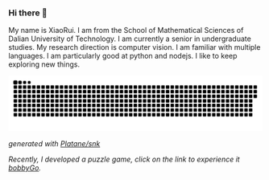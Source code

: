 ### Hi there 👋

My name is XiaoRui. I am from the School of Mathematical Sciences of Dalian University of Technology. I am currently a senior in undergraduate studies. My research direction is computer vision. I am familiar with multiple languages. I am particularly good at python and nodejs. I like to keep exploring new things.

![github contribution grid snake animation](https://raw.githubusercontent.com/snapre/snapre/output/github-contribution-grid-snake.svg)

_generated with [Platane/snk](https://github.com/Platane/snk)_

_Recently, I developed a puzzle game, click on the link to experience it [bobbyGo](https://bobby.duters-wu.cn)._
